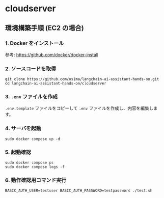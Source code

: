 # cloudserver

## 環境構築手順 (EC2 の場合)

### 1. Docker をインストール

参考: https://github.com/docker/docker-install

### 2. ソースコードを取得

```console
git clone https://github.com/os1ma/langchain-ai-assistant-hands-on.git
cd langchain-ai-assistant-hands-on/cloudserver
```

### 3. `.env` ファイルを作成

`.env.template` ファイルをコピーして `.env` ファイルを作成し、内容を編集します。

### 4. サーバを起動

```console
sudo docker compose up -d
```

### 5. 起動確認

```console
sudo docker compose ps
sudo docker compose logs -f
```

### 6. 動作確認用コマンド実行

```console
BASIC_AUTH_USER=testuser BASIC_AUTH_PASSWORD=testpassword ./test.sh
```

